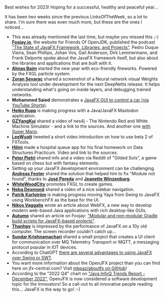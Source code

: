 Best wishes for 2023!
Hoping for a successful, healthy and peaceful year...

It has been two weeks since the previous LinksOfTheWeek, so a lot to share. I'm sure there was even much more, but these are the ones I noticed...

* This was already mentioned the last time, but maybe you missed this ;-) [**Foojay.io**](https://twitter.com/foojayio), the website for Friends Of OpenJDK, published the podcast ["The State of JavaFX Framework, Libraries, and Projects"](https://foojay.io/today/foojay-podcast-9/). Pedro Duque Vieira, Sean Phillips, Johan Vos, Gail Anderson, Dirk Lemmermann, and Frank Delporte spoke about the JavaFX framework itself, but also about the libraries and applications that are built with it.
* [**Almas Baim**](https://twitter.com/AlmasBaim/status/1610762162850463744) started the new year with eco-friendly fireworks. Powered by the FXGL particle system.
* [**Zoran Sevarac**](https://twitter.com/zsevarac/status/1610634951321346050) shared a screenshot of a Neural network visual Weights Analysis tool under development for the next DeepNetts release. It helps understanding what's going on inside layers, and debugging trained networks. 
* **Mohammed Saied** demonstrates a [JavaFX GUI to control a car (via YouTube Shorts)](https://www.youtube.com/shorts/fA56jf05M84).
* [**Heiko Rupp**](https://mastodon.social/@pilhuhn/109609291776854983) is making progress with a Java/JavaFX Mastodon application.
* [**GZYangKui**](https://twitter.com/YangKui7/status/1609091899562004480?t=Y7LQ24JEmEgcNwKRbQ8YMQ&s=09) shared a video of nes4j - The Nintendo Red and White Machine Simulator - and a link to the sources. And another one [with Super Mario](https://twitter.com/YangKui7/status/1610948697453662211).
* [**LeeWyatt**](https://twitter.com/LeeWyatt_7788/status/1608797264096657414?t=WaFvuHruHQVnMOgO5bOIiQ&s=09) tweeted a short video introduction on how to use beta 2 of FXTools.
* [**Hilmi**](https://twitter.com/helmiarkan/status/1608669184560631808?t=7TLax6uVNIq99ZOPvLqQVQ&s=09) made a hospital queue app for his final homework on Data Structures Practicum. Video and link to the sources.
* [**Peter Pietri**](https://www.reddit.com/r/JavaFX/comments/zy69bk/gilded_sols_brief_overview/) shared info and a video via Reddit of "Gilded Sols", a game based on chess but with fantasy elements.
* Setting up your JavaFX development environment can be challenging. [**Andreas Fester**](https://twitter.com/a_fester/status/1606385362728849415) shared the solution that helped him to fix "Module not found", thanks to [**José Pereda**](https://twitter.com/JPeredaDnr) and [**Jeanette Winzenburg**](https://twitter.com/kleopatra_jx).
* [**WhiteWoodCity**](https://twitter.com/WhiteWoodCity/status/1607564075625779200) promotes FXGL to create games.
* [**Neba Desmond**](https://twitter.com/desmond__neba/status/1607500047255576581) shared a video of a nice sidebar navigation.
* [**Patrik Karlström**](https://twitter.com/PatrikKarlstrom/status/1607359050555052032) is making progress moving Yaya from Swing to JavaFX using WorkbenchFX as the base for the UI.
* [**Nikos Vaggalis**](https://twitter.com/nikosvg/status/1603462643670519823) wrote an article about WebFX, a new way to develop modern web-based Java applications with rich desktop-like GUIs.
* [**Autumo**](https://twitter.com/autumo) shared an article on Foojay: ["Modular and non-modular Gradle
  build scripts for JavaFX-based projects"](https://foojay.io/today/building-javafx-with-gradle/).
* [**Thanhpv**](https://twitter.com/realThanhpv/status/1610996195182415874) is impressed by the performance of JavaFX on a 10y old computer. The screen recorder couldn't catch up...
* [**Sundar Krishnamachari**](https://twitter.com/Tksrajan/status/1610985730200989701) shared a small project that creates a UI client for communication over MQ Telemetry Transport or MQTT, a messaging protocol popular in IOT devices.
* According to ChatGPT [there are several advantages to using JavaFX over Swing or SWT](https://twitter.com/lofidewanto/status/1610646563285524481).
* You want more information about the OpenJFX project than you can find here on jfx-central.com? Visit [mkpaz/aboutfx on GitHub](https://github.com/mkpaz/aboutfx)!
* According to the "2022 Q4" chart on ["Java InfoQ Trends Report - December 2022"](https://www.infoq.com/articles/java-jvm-trends-2022/), OpenJFX is now considered a software development topic for the Innovators! So a call-out to all innovative people reading this... JavaFX is the way to go! :-)
